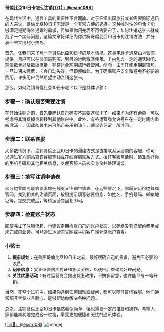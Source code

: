 **哥倫比亞10日卡怎么注销[[TG💪+ @esim1088](https://t.me/s/esim1088)]**

在现代生活中，通信工具的重要性不言而喻。对于经常出国旅行或者需要国际通讯的人来说，哥倫比亞10日卡无疑是一个非常方便的选择。这种临时性的电话卡能够满足短期海外通讯的需求，但如果你用完后不再需要它了，如何注销这张卡就成为了一个实际问题。这篇文章将详细为你讲解哥倫比亞10日卡的注销方法，并分享一些实用的小技巧。

首先，让我们来了解一下哥倫比亞10日卡的基本情况。这类电话卡通常由运营商提供，用户可以在出国前购买，到目的地后激活使用。卡内包含一定的通话时间、短信数量以及数据流量，非常适合短期旅行者使用。然而，由于其使用期限较短，一旦过期未续费，卡会自动失效。但即便如此，为了确保账户安全和避免不必要的费用，许多用户仍然希望主动注销这张卡。

那么，如何注销哥倫比亞10日卡呢？以下是具体步骤：

### 步骤一：确认是否需要注销

在开始注销之前，首先要确认自己确实不需要这张卡了。如果卡内还有余额，可以考虑将其消费掉或转移到其他账户中。此外，有些运营商允许用户在一定时间内重新激活卡，因此如果未来可能还会用到该卡，建议先保留一段时间。

### 步骤二：联系客服

大多数情况下，注销哥倫比亞10日卡的最佳方式是直接联系运营商的客服。你可以通过官方网站查询客服热线或在线客服联系方式。拨打客服电话时，请准备好你的手机号码和其他相关信息，以便客服人员核实身份并处理请求。

### 步骤三：填写注销申请表

部分运营商可能会要求你在线提交注销申请表。在这种情况下，你需要访问运营商官网，找到相关的注销页面，按照提示填写必要信息，如姓名、手机号码、邮箱地址等。提交完成后，等待运营商回复即可。

### 步骤四：检查账户状态

即使完成了注销流程，也建议定期检查自己的账户状态，以确保没有遗留的费用或未完成的业务。可以通过运营商官网或手机客户端登录账户查看。

### 小贴士

1. **提前规划**：在购买哥倫比亞10日卡之前，最好明确自己的需求，避免不必要的浪费。
2. **记录信息**：妥善保管购买凭证和相关资料，以便日后查询或处理问题。
3. **关注优惠活动**：有时运营商会推出优惠政策，不妨多留意，也许能节省一笔开销。

当然，在整个过程中，如果你遇到任何困难或疑问，都可以随时咨询客服。他们通常都非常专业且耐心，能够帮助你解决各种问题。

总之，注销哥倫比亞10日卡虽然看似简单，但也需要一定的准备和操作。希望大家都能顺利地完成这一过程，享受更加便捷和无忧的通讯体验。

[[TG💪+ @esim1088](https://t.me/s/esim1088) ![Image](https://i.postimg.cc/4NQfJmqS/Snipaste-2025-05-13-00-14-12.png)]
